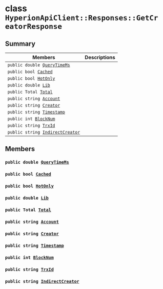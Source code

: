 # class `HyperionApiClient::Responses::GetCreatorResponse` 

## Summary

 Members                        | Descriptions                                
--------------------------------|---------------------------------------------
`public double `[`QueryTimeMs`](#class_hyperion_api_client_1_1_responses_1_1_get_creator_response_1aaed05a434b4de2c0ca564fe4e3d8a2ec) | 
`public bool `[`Cached`](#class_hyperion_api_client_1_1_responses_1_1_get_creator_response_1a4c2f66ac7e92baee23ff3feaedd0a069) | 
`public bool `[`HotOnly`](#class_hyperion_api_client_1_1_responses_1_1_get_creator_response_1aede0d7016e2e36bf71998767504ae13f) | 
`public double `[`Lib`](#class_hyperion_api_client_1_1_responses_1_1_get_creator_response_1aadde7ea54f4086c6436402e5cdfb36d8) | 
`public Total `[`Total`](#class_hyperion_api_client_1_1_responses_1_1_get_creator_response_1aadea4b415425548b9fbcf43685f59cd1) | 
`public string `[`Account`](#class_hyperion_api_client_1_1_responses_1_1_get_creator_response_1a8edb7e614aa530a58c647d8d273b1d8b) | 
`public string `[`Creator`](#class_hyperion_api_client_1_1_responses_1_1_get_creator_response_1ac6576e54f7fe4af27631de464f458a7b) | 
`public string `[`Timestamp`](#class_hyperion_api_client_1_1_responses_1_1_get_creator_response_1a2f6cff44f7d31294dab060179c01445d) | 
`public int `[`BlockNum`](#class_hyperion_api_client_1_1_responses_1_1_get_creator_response_1a5c75360929c5cb4353443f5c28de94dd) | 
`public string `[`TrxId`](#class_hyperion_api_client_1_1_responses_1_1_get_creator_response_1a7c78eedbaccb6d52a437e5c706dabab1) | 
`public string `[`IndirectCreator`](#class_hyperion_api_client_1_1_responses_1_1_get_creator_response_1aee23eafac01b0150d555467e5c8718a0) | 

## Members

### `public double `[`QueryTimeMs`](#class_hyperion_api_client_1_1_responses_1_1_get_creator_response_1aaed05a434b4de2c0ca564fe4e3d8a2ec) 

### `public bool `[`Cached`](#class_hyperion_api_client_1_1_responses_1_1_get_creator_response_1a4c2f66ac7e92baee23ff3feaedd0a069) 

### `public bool `[`HotOnly`](#class_hyperion_api_client_1_1_responses_1_1_get_creator_response_1aede0d7016e2e36bf71998767504ae13f) 

### `public double `[`Lib`](#class_hyperion_api_client_1_1_responses_1_1_get_creator_response_1aadde7ea54f4086c6436402e5cdfb36d8) 

### `public Total `[`Total`](#class_hyperion_api_client_1_1_responses_1_1_get_creator_response_1aadea4b415425548b9fbcf43685f59cd1) 

### `public string `[`Account`](#class_hyperion_api_client_1_1_responses_1_1_get_creator_response_1a8edb7e614aa530a58c647d8d273b1d8b) 

### `public string `[`Creator`](#class_hyperion_api_client_1_1_responses_1_1_get_creator_response_1ac6576e54f7fe4af27631de464f458a7b) 

### `public string `[`Timestamp`](#class_hyperion_api_client_1_1_responses_1_1_get_creator_response_1a2f6cff44f7d31294dab060179c01445d) 

### `public int `[`BlockNum`](#class_hyperion_api_client_1_1_responses_1_1_get_creator_response_1a5c75360929c5cb4353443f5c28de94dd) 

### `public string `[`TrxId`](#class_hyperion_api_client_1_1_responses_1_1_get_creator_response_1a7c78eedbaccb6d52a437e5c706dabab1) 

### `public string `[`IndirectCreator`](#class_hyperion_api_client_1_1_responses_1_1_get_creator_response_1aee23eafac01b0150d555467e5c8718a0) 

